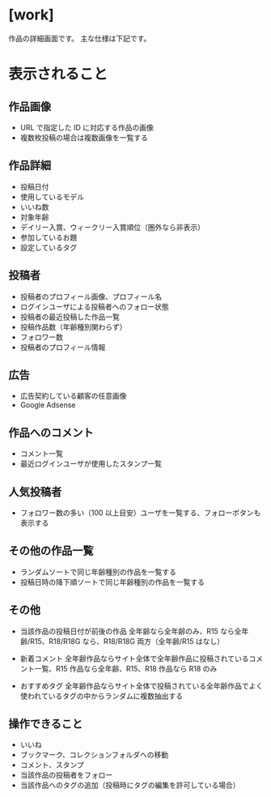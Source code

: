 # [work]

作品の詳細画面です。
主な仕様は下記です。

# 表示されること

## 作品画像

- URL で指定した ID に対応する作品の画像
- 複数枚投稿の場合は複数画像を一覧する

## 作品詳細

- 投稿日付
- 使用しているモデル
- いいね数
- 対象年齢
- デイリー入賞、ウィークリー入賞順位（圏外なら非表示）
- 参加しているお題
- 設定しているタグ

## 投稿者

- 投稿者のプロフィール画像、プロフィール名
- ログインユーザによる投稿者へのフォロー状態
- 投稿者の最近投稿した作品一覧
- 投稿作品数（年齢種別関わらず）
- フォロワー数
- 投稿者のプロフィール情報

## 広告

- 広告契約している顧客の任意画像
- Google Adsense

## 作品へのコメント

- コメント一覧
- 最近ログインユーザが使用したスタンプ一覧

## 人気投稿者

- フォロワー数の多い（100 以上目安）ユーザを一覧する、フォローボタンも表示する

## その他の作品一覧

- ランダムソートで同じ年齢種別の作品を一覧する
- 投稿日時の降下順ソートで同じ年齢種別の作品を一覧する

## その他

- 当該作品の投稿日付が前後の作品 全年齢なら全年齢のみ、R15 なら全年齢/R15、R18/R18G なら、R18/R18G 両方（全年齢/R15 はなし）

- 新着コメント
  全年齢作品ならサイト全体で全年齢作品に投稿されているコメント一覧、R15 作品なら全年齢、R15、R18 作品なら R18 のみ

- おすすめタグ
  全年齢作品ならサイト全体で投稿されている全年齢作品でよく使われているタグの中からランダムに複数抽出する

## 操作できること

- いいね
- ブックマーク、コレクションフォルダへの移動
- コメント、スタンプ
- 当該作品の投稿者をフォロー
- 当該作品へのタグの追加（投稿時にタグの編集を許可している場合）
